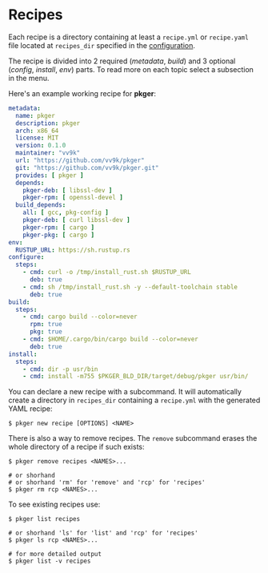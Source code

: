 # Recipes

Each recipe is a directory containing at least a `recipe.yml` or `recipe.yaml` file located at `recipes_dir` specified
in the [configuration](./configuration.md).

The recipe is divided into 2 required (*metadata*, *build*) and 3 optional (*config*, *install*, *env*) parts.
To read more on each topic select a subsection in the menu.

Here's an example working recipe for **pkger**:

```yaml
metadata:
  name: pkger
  description: pkger
  arch: x86_64
  license: MIT
  version: 0.1.0
  maintainer: "vv9k"
  url: "https://github.com/vv9k/pkger"
  git: "https://github.com/vv9k/pkger.git"
  provides: [ pkger ]
  depends:
    pkger-deb: [ libssl-dev ]
    pkger-rpm: [ openssl-devel ]
  build_depends:
    all: [ gcc, pkg-config ]
    pkger-deb: [ curl libssl-dev ]
    pkger-rpm: [ cargo ]
    pkger-pkg: [ cargo ]
env:
  RUSTUP_URL: https://sh.rustup.rs
configure:
  steps:
    - cmd: curl -o /tmp/install_rust.sh $RUSTUP_URL
      deb: true
    - cmd: sh /tmp/install_rust.sh -y --default-toolchain stable
      deb: true
build:
  steps:
    - cmd: cargo build --color=never
      rpm: true
      pkg: true
    - cmd: $HOME/.cargo/bin/cargo build --color=never
      deb: true
install:
  steps:
    - cmd: dir -p usr/bin
    - cmd: install -m755 $PKGER_BLD_DIR/target/debug/pkger usr/bin/

```

You can declare a new recipe with a subcommand. It will automatically create a directory in `recipes_dir`
containing a `recipe.yml` with the generated YAML recipe:

```shell
$ pkger new recipe [OPTIONS] <NAME>
```

There is also a way to remove recipes. The `remove` subcommand erases the whole directory of a recipe if
such exists:

```shell
$ pkger remove recipes <NAMES>...

# or shorhand
# or shorhand 'rm' for 'remove' and 'rcp' for 'recipes'
$ pkger rm rcp <NAMES>...
```

To see existing recipes use:
```shell
$ pkger list recipes

# or shorhand 'ls' for 'list' and 'rcp' for 'recipes'
$ pkger ls rcp <NAMES>...

# for more detailed output
$ pkger list -v recipes
```
